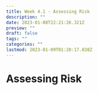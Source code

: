 ```yaml
---
title: Week 4.1 - Assessing Risk
description: ""
date: 2023-01-08T22:21:26.321Z
preview: ""
draft: false
tags: ""
categories: ""
lastmod: 2023-01-09T01:20:17.838Z
---
```

# Assessing Risk